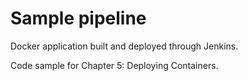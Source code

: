 # Sample pipeline

Docker application built and deployed through Jenkins.

Code sample for Chapter 5: Deploying Containers.
